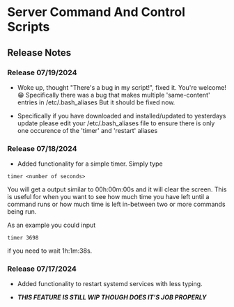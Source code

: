 # Server Command And Control Scripts

## Release Notes

### Release 07/19/2024

- Woke up, thought "There's a bug in my script!", fixed it. You're welcome! 😁
Specifically there was a bug that makes multiple 'same-content' entries in /etc/.bash_aliases But it should be fixed now.

- Specifically if you have downloaded and installed/updated to yesterdays update please edit your /etc/.bash_aliases file to ensure there is only one occurence of the 'timer' and 'restart' aliases

### Release 07/18/2024

- Added functionality for a simple timer.
Simply type

```
timer <number of seconds>
```

You will get a output similar to 00h:00m:00s and it will clear the screen.
This is useful for when you want to see how much time you have left until a command runs or how much time is left in-between two or more commands being run.

As an example you could input

```
timer 3698
```

if you need to wait 1h:1m:38s.

### Release 07/17/2024

- Added functionality to restart systemd services with less typing.

- ***THIS FEATURE IS STILL WIP THOUGH DOES IT'S JOB PROPERLY***